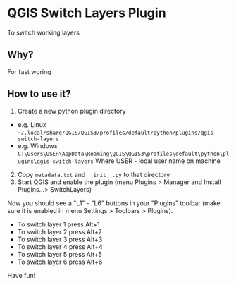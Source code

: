 # QGIS Switch Layers Plugin

To switch working layers

## Why?

For fast woring

## How to use it?

1. Create a new python plugin directory
  * e.g. Linux
    ```~/.local/share/QGIS/QGIS3/profiles/default/python/plugins/qgis-switch-layers```
  * e.g. Windows
    ```C:\Users\USER\AppData\Roaming\QGIS\QGIS3\profiles\default\python\plugins\qgis-switch-layers```
    Where USER - local user name on machine
2. Copy ```metadata.txt``` and ```__init__.py``` to that directory
3. Start QGIS and enable the plugin (menu Plugins > Manager and Install Plugins...> SwitchLayers)

Now you should see a "L1" - "L6" buttons in your "Plugins" toolbar (make sure it is enabled in menu Settings > Toolbars > Plugins).

* To switch layer 1 press Alt+1
* To switch layer 2 press Alt+2
* To switch layer 3 press Alt+3
* To switch layer 4 press Alt+4
* To switch layer 5 press Alt+5
* To switch layer 6 press Alt+6

Have fun!
